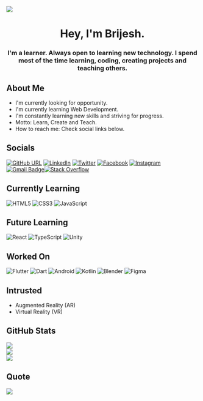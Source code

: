 [![](https://visitcount.itsvg.in/api?id=iambrijeshtoo&icon=0&color=0)](https://visitcount.itsvg.in)

<!-- ![MasterHead](https://1.bp.blogspot.com/-7A4WynwLsMw/XbBpCXG8fHI/AAAAAAAAMt4/uOa1bpLskYgrwGbllhSu2SDj_Mig8SXJQCLcBGAsYHQ/s1600/2000_600px.gif) -->

<h1 align="center">Hey, I'm Brijesh.</h1>
<h3 align="center">I'm a learner. Always open to learning new technology. I spend most of the time learning, coding, creating projects and teaching others.</h3>

## About Me

- I'm currently looking for opportunity.
- I'm currently learning Web Development.
- I'm constantly learning new skills and striving for progress.
- Motto: Learn, Create and Teach.
- How to reach me: Check social links below.

## Socials

[![GitHub URL](https://img.shields.io/twitter/url?label=%40iambrijeshtoo&logo=github&style=social&url=https%3A%2F%2Fgithub.com%2Fiambrijeshtoo)](https://github.com/iambrijeshtoo) [![LinkedIn](https://img.shields.io/badge/LinkedIn-%230077B5.svg?logo=linkedin&logoColor=white)](https://linkedin.com/in/iambrijeshtoo) [![Twitter](https://img.shields.io/badge/Twitter-%231DA1F2.svg?logo=Twitter&logoColor=white)](https://twitter.com/iambrijeshtoo) [![Facebook](https://img.shields.io/badge/Facebook-%231877F2.svg?logo=Facebook&logoColor=white)](https://facebook.com/iambrijeshtoo) [![Instagram](https://img.shields.io/badge/Instagram-%23E4405F.svg?logo=Instagram&logoColor=white)](https://instagram.com/iambrijeshtoo) [![Gmail Badge](https://img.shields.io/badge/-Gmail-c0392b?style=flat&labelColor=c0392b&logo=gmail&logoColor=white)](mailto:chavdabrijeshkumar25@gmail.com)[![Stack Overflow](https://img.shields.io/badge/-Stackoverflow-FE7A16?logo=stack-overflow&logoColor=white)](https://stackoverflow.com/users/16780183)

 <!-- [![Reddit](https://img.shields.io/badge/Reddit-%23FF4500.svg?logo=Reddit&logoColor=white)](https://reddit.com/user/be-brijesh)  -->

## Currently Learning

![HTML5](https://img.shields.io/badge/html5-%23E34F26.svg?style=for-the-badge&logo=html5&logoColor=white) ![CSS3](https://img.shields.io/badge/css3-%231572B6.svg?style=for-the-badge&logo=css3&logoColor=white) ![JavaScript](https://img.shields.io/badge/javascript-%23323330.svg?style=for-the-badge&logo=javascript&logoColor=%23F7DF1E)

## Future Learning

![React](https://img.shields.io/badge/react-%2320232a.svg?style=for-the-badge&logo=react&logoColor=%2361DAFB) ![TypeScript](https://img.shields.io/badge/typescript-%23007ACC.svg?style=for-the-badge&logo=typescript&logoColor=white) ![Unity](https://img.shields.io/badge/unity-%23000000.svg?style=for-the-badge&logo=unity&logoColor=white)

## Worked On

![Flutter](https://img.shields.io/badge/Flutter-%2302569B.svg?style=for-the-badge&logo=Flutter&logoColor=white) ![Dart](https://img.shields.io/badge/dart-%230175C2.svg?style=for-the-badge&logo=dart&logoColor=white) ![Android](https://img.shields.io/badge/Android-3DDC84?style=for-the-badge&logo=android&logoColor=white) ![Kotlin](https://img.shields.io/badge/kotlin-%237F52FF.svg?style=for-the-badge&logo=kotlin&logoColor=white) ![Blender](https://img.shields.io/badge/blender-%23F5792A.svg?style=for-the-badge&logo=blender&logoColor=white) ![Figma](https://img.shields.io/badge/figma-%23F24E1E.svg?style=for-the-badge&logo=figma&logoColor=white)

## Intrusted

- Augmented Reality (AR)
- Virtual Reality (VR)

## GitHub Stats

![](https://github-readme-stats.vercel.app/api?username=iambrijeshtoo&theme=dark&hide_border=true&include_all_commits=true&count_private=true)<br/>
![](https://github-readme-streak-stats.herokuapp.com/?user=iambrijeshtoo&theme=dark&hide_border=true)<br/>
![](https://github-readme-stats.vercel.app/api/top-langs/?username=iambrijeshtoo&theme=dark&hide_border=true&include_all_commits=true&count_private=true&layout=compact)

## Quote

![](https://quotes-github-readme.vercel.app/api?type=horizontal&theme=radical)

<!-- Proudly created with GPRM ( https://gprm.itsvg.in ) -->
